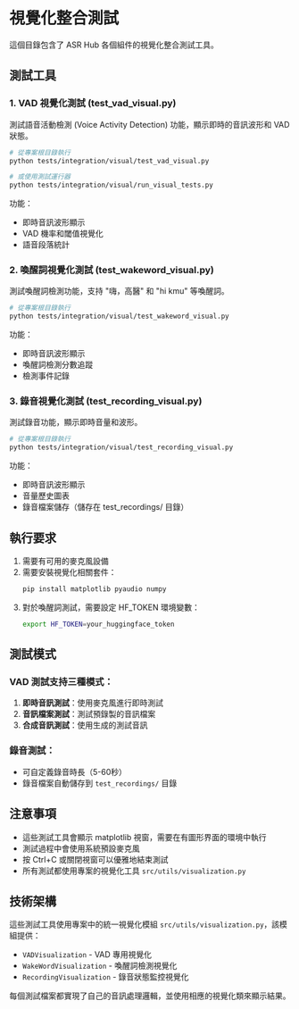 # 視覺化整合測試

這個目錄包含了 ASR Hub 各個組件的視覺化整合測試工具。

## 測試工具

### 1. VAD 視覺化測試 (test_vad_visual.py)
測試語音活動檢測 (Voice Activity Detection) 功能，顯示即時的音訊波形和 VAD 狀態。

```bash
# 從專案根目錄執行
python tests/integration/visual/test_vad_visual.py

# 或使用測試運行器
python tests/integration/visual/run_visual_tests.py
```

功能：
- 即時音訊波形顯示
- VAD 機率和閾值視覺化
- 語音段落統計

### 2. 喚醒詞視覺化測試 (test_wakeword_visual.py)
測試喚醒詞檢測功能，支持 "嗨，高醫" 和 "hi kmu" 等喚醒詞。

```bash
# 從專案根目錄執行
python tests/integration/visual/test_wakeword_visual.py
```

功能：
- 即時音訊波形顯示
- 喚醒詞檢測分數追蹤
- 檢測事件記錄

### 3. 錄音視覺化測試 (test_recording_visual.py)
測試錄音功能，顯示即時音量和波形。

```bash
# 從專案根目錄執行
python tests/integration/visual/test_recording_visual.py
```

功能：
- 即時音訊波形顯示
- 音量歷史圖表
- 錄音檔案儲存（儲存在 test_recordings/ 目錄）

## 執行要求

1. 需要有可用的麥克風設備
2. 需要安裝視覺化相關套件：
   ```bash
   pip install matplotlib pyaudio numpy
   ```
3. 對於喚醒詞測試，需要設定 HF_TOKEN 環境變數：
   ```bash
   export HF_TOKEN=your_huggingface_token
   ```

## 測試模式

### VAD 測試支持三種模式：
1. **即時音訊測試**：使用麥克風進行即時測試
2. **音訊檔案測試**：測試預錄製的音訊檔案
3. **合成音訊測試**：使用生成的測試音訊

### 錄音測試：
- 可自定義錄音時長（5-60秒）
- 錄音檔案自動儲存到 `test_recordings/` 目錄

## 注意事項

- 這些測試工具會顯示 matplotlib 視窗，需要在有圖形界面的環境中執行
- 測試過程中會使用系統預設麥克風
- 按 Ctrl+C 或關閉視窗可以優雅地結束測試
- 所有測試都使用專案的視覺化工具 `src/utils/visualization.py`

## 技術架構

這些測試工具使用專案中的統一視覺化模組 `src/utils/visualization.py`，該模組提供：
- `VADVisualization` - VAD 專用視覺化
- `WakeWordVisualization` - 喚醒詞檢測視覺化
- `RecordingVisualization` - 錄音狀態監控視覺化

每個測試檔案都實現了自己的音訊處理邏輯，並使用相應的視覺化類來顯示結果。